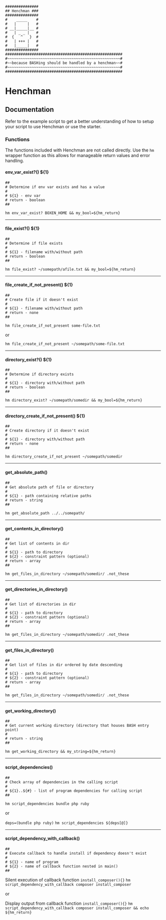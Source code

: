 ```
###############
## Henchman ###
###############
#    _____    #
#   |     |   #
# __|_____|__ #
#   | _ _ |   #
#  {   ^   }  #
#   | +++ |   #
#   |_____|   #
###############
#####################################################
#~~~~~~~~~~~~~~~~~~~~~~~~~~~~~~~~~~~~~~~~~~~~~~~~~~~#
#~~because BASHing should be handled by a henchman~~#
#~~~~~~~~~~~~~~~~~~~~~~~~~~~~~~~~~~~~~~~~~~~~~~~~~~~#
#####################################################
```

# Henchman

## Documentation

Refer to the example script to get a better understanding of how to setup your script to use Henchman or use the starter.

### Functions

The functions included with Henchman are not called directly. Use the `hm` wrapper function as this allows for manageable return values and error handling.

#### env_var_exist?() ${1}
```
##
# Determine if env var exists and has a value
#
# ${1} - env var
# return - boolean
##
```
`hm env_var_exist? BOXEN_HOME && my_bool=${hm_return}`

***

#### file_exist?() ${1}
```
##
# Determine if file exists
#
# ${1} - filename with/without path
# return - boolean
##
```
`hm file_exist? ~/somepath/afile.txt && my_bool=${hm_return}`

***

#### file_create_if_not_present() ${1}
```
##
# Create file if it doesn't exist
#
# ${1} - filename with/without path
# return - none
##
```
`hm file_create_if_not_present some-file.txt`

or

`hm file_create_if_not_present ~/somepath/some-file.txt`

***

#### directory_exist?() ${1}
```
##
# Determine if directory exists
#
# ${1} - directory with/without path
# return - boolean
##
```
`hm directory_exist? ~/somepath/somedir && my_bool=${hm_return}`

***

####  directory_create_if_not_present() ${1}
```
##
# Create directory if it doesn't exist
#
# ${1} - directory with/without path
# return - none
##
```
`hm directory_create_if_not_present ~/somepath/somedir`

***

#### get_absolute_path()
```
##
# Get absolute path of file or directory
#
# ${1} - path containing relative paths
# return - string
##
```
`hm get_absolute_path ../../somepath/`

***

#### get_contents_in_directory()
```
##
# Get list of contents in dir
#
# ${1} - path to directory
# ${2} - constraint pattern (optional)
# return - array
##
```
`hm get_files_in_directory ~/somepath/somedir/ .not_these`

***

#### get_directories_in_directory()
```
##
# Get list of directories in dir
#
# ${1} - path to directory
# ${2} - constraint pattern (optional)
# return - array
##
```
`hm get_files_in_directory ~/somepath/somedir/ .not_these`

***

#### get_files_in_directory()
```
##
# Get list of files in dir ordered by date descending
#
# ${1} - path to directory
# ${2} - constraint pattern (optional)
# return - array
##
```
`hm get_files_in_directory ~/somepath/somedir/ .not_these`

***

#### get_working_directory()
```
##
# Get current working directory (directory that houses BASH entry point)
#
# return - string
##
```
`hm get_working_directory && my_string=${hm_return}`

***

#### script_dependencies()
```
##
# Check array of dependencies in the calling script
#
# ${1}..${#} - list of program dependencies for calling script
##
```
`hm script_dependencies bundle php ruby`

or

`deps=(bundle php ruby)`
`hm script_dependencies ${deps[@]}`

***

#### script_dependency_with_callback()
```
##
# Execute callback to handle install if dependency doesn't exist
#
# ${1} - name of program
# ${2} - name of callback function nested in main()
##
```
Silent execution of callback function `install_composer(){}`
`hm script_dependency_with_callback composer install_composer`

or

Display output from callback function `install_composer(){}`
`hm script_dependency_with_callback composer install_composer && echo ${hm_return}`

